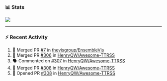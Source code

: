 ### :bar_chart: Stats

<a href="#">
  <img align="center" src="https://github-readme-stats.vercel.app/api?username=henryqw&count_private=true&show_icons=true" />
</a>
<!-- <a href="#">
  <img align="center" src="https://github-readme-stats-git-master.henryqw.vercel.app/api/top-langs/?username=HenryQW&layout=compact" />
</a> -->

---

### :zap: Recent Activity

<!--START_SECTION:activity-->

1. 🎉 Merged PR [#7](https://github.com/thevisgroup/EnsembleVis/pull/7) in [thevisgroup/EnsembleVis](https://github.com/thevisgroup/EnsembleVis)
2. 🎉 Merged PR [#306](https://github.com/HenryQW/Awesome-TTRSS/pull/306) in [HenryQW/Awesome-TTRSS](https://github.com/HenryQW/Awesome-TTRSS)
3. 🗣 Commented on [#307](https://github.com/HenryQW/Awesome-TTRSS/issues/307) in [HenryQW/Awesome-TTRSS](https://github.com/HenryQW/Awesome-TTRSS)
4. 🎉 Merged PR [#308](https://github.com/HenryQW/Awesome-TTRSS/pull/308) in [HenryQW/Awesome-TTRSS](https://github.com/HenryQW/Awesome-TTRSS)
5. 💪 Opened PR [#308](https://github.com/HenryQW/Awesome-TTRSS/pull/308) in [HenryQW/Awesome-TTRSS](https://github.com/HenryQW/Awesome-TTRSS)
<!--END_SECTION:activity-->
